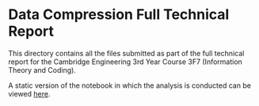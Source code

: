 # Data Compression Full Technical Report
This directory contains all the files submitted as part of the full technical report for the Cambridge Engineering 3rd Year Course 3F7 (Information Theory and Coding). 

A static version of the notebook in which the analysis is conducted can be viewed [here](https://ksureshprojects.github.io/3F7FTR.html).
